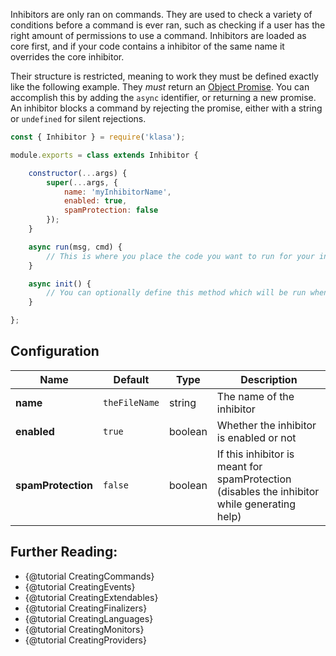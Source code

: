 Inhibitors are only ran on commands. They are used to check a variety of conditions
before a command is ever ran, such as checking if a user has the right amount of permissions
to use a command. Inhibitors are loaded as core first, and if your code contains a inhibitor
of the same name it overrides the core inhibitor.

Their structure is restricted, meaning to work they must be defined exactly like
the following example. They *must* return an [Object Promise](https://developer.mozilla.org/en/docs/Web/JavaScript/Reference/Global_Objects/Promise).
You can accomplish this by adding the `async` identifier, or returning a new promise.
An inhibitor blocks a command by rejecting the promise, either with a string or `undefined` for silent rejections.

```javascript
const { Inhibitor } = require('klasa');

module.exports = class extends Inhibitor {

	constructor(...args) {
		super(...args, {
			name: 'myInhibitorName',
            enabled: true,
            spamProtection: false
        });
	}

	async run(msg, cmd) {
		// This is where you place the code you want to run for your inhibitor
	}

	async init() {
		// You can optionally define this method which will be run when the bot starts (after login, so discord data is available via this.client)
	}

};

```

## Configuration

| Name | Default | Type | Description |
| --- | --- | --- | --- |
| **name** | `theFileName` | string | The name of the inhibitor |
| **enabled** | `true` | boolean | Whether the inhibitor is enabled or not |
| **spamProtection** | `false` | boolean | 	If this inhibitor is meant for spamProtection (disables the inhibitor while generating help) |


## Further Reading:
- {@tutorial CreatingCommands}
- {@tutorial CreatingEvents}
- {@tutorial CreatingExtendables}
- {@tutorial CreatingFinalizers}
- {@tutorial CreatingLanguages}
- {@tutorial CreatingMonitors}
- {@tutorial CreatingProviders}
